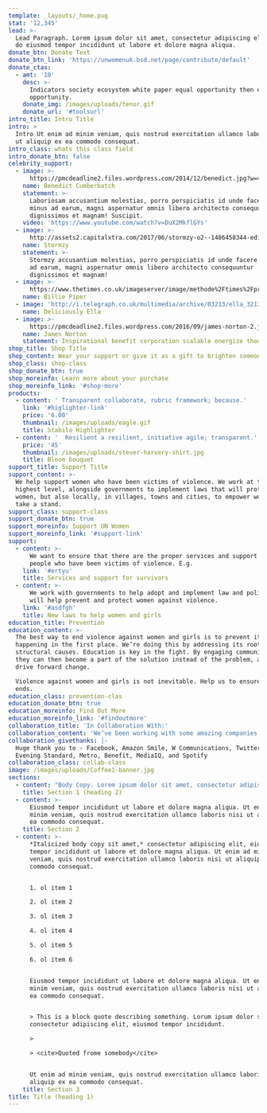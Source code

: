 ```yaml
---
template: _layouts/_home.pug
stat: '12,345'
lead: >-
  Lead Paragraph. Lorem ipsum dolor sit amet, consectetur adipiscing elit, sed
  do eiusmod tempor incididunt ut labore et dolore magna aliqua.
donate_btn: Donate Text
donate_btn_link: 'https://unwomenuk.bsd.net/page/contribute/default'
donate_ctas:
  - amt: '10'
    desc: >-
      Indicators society ecosystem white paper equal opportunity then equal
      opportunity.
    donate_img: /images/uploads/tenor.gif
    donate_url: '#toolsurl'
intro_title: Intro Title
intro: >
  Intro Ut enim ad minim veniam, quis nostrud exercitation ullamco laboris nisi
  ut aliquip ex ea commodo consequat.
intro_class: whats this class field
intro_donate_btn: false
celebrity_support:
  - image: >-
      https://pmcdeadline2.files.wordpress.com/2014/12/benedict.jpg?w=446&h=299&crop=1
    name: Benedict Cumberbatch
    statement: >-
      Laboriosam accusantium molestias, porro perspiciatis id unde facere nam
      minus ad earum, magni aspernatur omnis libero architecto consequuntur
      dignissimos et magnam! Suscipit.
    video: 'https://www.youtube.com/watch?v=DuX2MkflGYs'
  - image: >-
      http://assets2.capitalxtra.com/2017/06/stormzy-o2--1486458344-editorial-long-form-0.jpeg
    name: Stormzy
    statement: >-
      Stormzy accusantium molestias, porro perspiciatis id unde facere nam minus
      ad earum, magni aspernatur omnis libero architecto consequuntur
      dignissimos et magnam!
  - image: >-
      https://www.thetimes.co.uk/imageserver/image/methode%2Ftimes%2Fprodmigration%2Fweb%2Fbin%2F2127add6-599f-383c-a54f-a12a42a71ed8.jpg?crop=1500%2C1000%2C0%2C0&resize=685
    name: Billie Piper
  - image: 'http://i.telegraph.co.uk/multimedia/archive/03213/ella_3213450b.jpg'
    name: Deliciously Ella
  - image: >-
      https://pmcdeadline2.files.wordpress.com/2016/09/james-norton-2.jpg?w=446&h=299&crop=1
    name: James Norton
    statement: Inspirational benefit corporation scalable energize thought leadership.
shop_title: Shop Title
shop_content: Wear your support or give it as a gift to brighten someone’s day.
shop_class: shop-class
shop_donate_btn: true
shop_moreinfo: Learn more about your purchase
shop_moreinfo_link: '#shop-more'
products:
  - content: ' Transparent collaborate, rubric framework; because.'
    link: '#higlighter-link'
    price: '6.00'
    thumbnail: /images/uploads/eagle.gif
    title: Stabilo Highlighter
  - content: '  Resilient a resilient, initiative agile; transparent.'
    price: '45'
    thumbnail: /images/uploads/stever-harvery-shirt.jpg
    title: Bloom bouquet
support_title: Support Title
support_content: >-
  We help support women who have been victims of violence. We work at the
  highest level, alongside governments to implement laws that will protect
  women, but also locally, in villages, towns and cities, to empower women to
  take a stand.
support_class: support-class
support_donate_btn: true
support_moreinfo: Support UN Women
support_moreinfo_link: '#support-link'
support:
  - content: >-
      We want to ensure that there are the proper services and support to help
      people who have been victims of violence. E.g. 
    link: '#ertyu'
    title: Services and support for survivors
  - content: >-
      We work with governments to help adopt and implement law and policies that
      will help prevent and protect women against violence.
    link: '#asdfgh'
    title: New laws to help women and girls
education_title: Prevention
education_content: >-
  The best way to end violence against women and girls is to prevent it from
  happening in the first place. We’re doing this by addressing its root and
  structural causes. Education is key in the fight. By engaging communities,
  they can then become a part of the solution instead of the problem, and help
  drive forward change. 

  Violence against women and girls is not inevitable. Help us to ensure this
  ends. 
education_class: prevention-clas
education_donate_btn: true
education_moreinfo: Find Out More
education_moreinfo_link: '#findoutmore'
collaboration_title: 'In Collaboration With:'
collaboration_content: 'We’ve been working with some amazing companies to help us #drawaline.'
collaboration_givethanks: |-
  Huge thank you to - Facebook, Amazon Smile, W Communications, Twitter, Oath  
  Evening Standard, Metro, Benefit, MediaIQ, and Spotify
collaboration_class: collab-class
image: /images/uploads/Coffee1-banner.jpg
sections:
  - content: "Body Copy. Lorem ipsum dolor sit amet, consectetur adipiscing elit, eiusmod tempor incididunt ut labore et dolore magna aliqua. Ut enim ad minim veniam, quis nostrud exercitation ullamco laboris nisi ut aliquip ex ea commodo consequat.\n\nDuis aute irure dolor in reprehenderit in voluptate velit esse cillum dolore eu fugiat nulla pariatur. Excepteur sint occaecat cupidatat non proident, sunt in culpa qui officia deserunt mollit anim id est laborum.\n\n### Heading 3\n\n[This is a link](http://localhost:3000/static-index.html#), quis nostrud exercitation ullamco laboris nisi ut aliquip ex ea commodo consequat.\n\n#### Heading 4\n\nExcepteur sint occaecat cupidatat non proident, sunt in culpa qui officia\_[this is a link in hover state](http://localhost:3000/static-index.html#).\n\n**Bold body copy,**\_quis nostrud exercitation ullamco laboris nisi.\n\n* ul item 1\n* ul item 2\n* ul item 3\n* ul item 4\n* ul item 5\n* ul item 6"
    title: Section 1 (heading 2)
  - content: >-
      Eiusmod tempor incididunt ut labore et dolore magna aliqua. Ut enim ad
      minim veniam, quis nostrud exercitation ullamco laboris nisi ut aliquip ex
      ea commodo consequat.
    title: Section 2
  - content: >-
      *Italicized body copy sit amet,* consectetur adipiscing elit, eiusmod
      tempor incididunt ut labore et dolore magna aliqua. Ut enim ad minim
      veniam, quis nostrud exercitation ullamco laboris nisi ut aliquip ex ea
      commodo consequat.


      1. ol item 1

      2. ol item 2

      3. ol item 3

      4. ol item 4

      5. ol item 5

      6. ol item 6


      Eiusmod tempor incididunt ut labore et dolore magna aliqua. Ut enim ad
      minim veniam, quis nostrud exercitation ullamco laboris nisi ut aliquip ex
      ea commodo consequat.


      > This is a block quote describing something. Lorum ipsum dolor sit amet
      consectetur adipiscing elit, eiusmod tempor incididunt.

      > 

      > <cite>Quoted frome somebody</cite>


      Ut enim ad minim veniam, quis nostrud exercitation ullamco laboris nisi ut
      aliquip ex ea commodo consequat.
    title: Section 3
title: Title (heading 1)
---
```




















